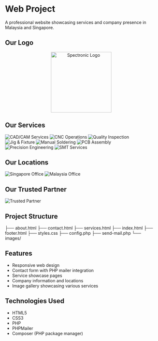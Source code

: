 
# Web Project

A professional website showcasing services and company presence in Malaysia and Singapore.

## Our Logo

<p align="center">
  <img src="images/company/spectronic.jpg" alt="Spectronic Logo" width="200"/>
</p>

## Our Services

![CAD/CAM Services](images/services/cad.jpg)
![CNC Operations](images/services/cnc.jpg)
![Quality Inspection](images/services/inspection.jpg)
![Jig & Fixture](images/services/jig.jpg)
![Manual Soldering](images/services/manual.jpg)
![PCB Assembly](images/services/pcb.jpg)
![Precision Engineering](images/services/precision.jpg)
![SMT Services](images/services/smt.jpg)


## Our Locations

![Singapore Office](images/company/singapore.jpg)
![Malaysia Office](images/company/malaysia.png)


## Our Trusted Partner

![Trusted Partner](images/company/customer.png)


## Project Structure

├── about.html
├── contact.html
├── services.html
├── index.html
├── footer.html
├── styles.css
├── config.php
├── send-mail.php
└── images/


## Features

- Responsive web design  
- Contact form with PHP mailer integration  
- Service showcase pages  
- Company information and locations  
- Image gallery showcasing various services  

## Technologies Used

- HTML5  
- CSS3  
- PHP  
- PHPMailer  
- Composer (PHP package manager)


